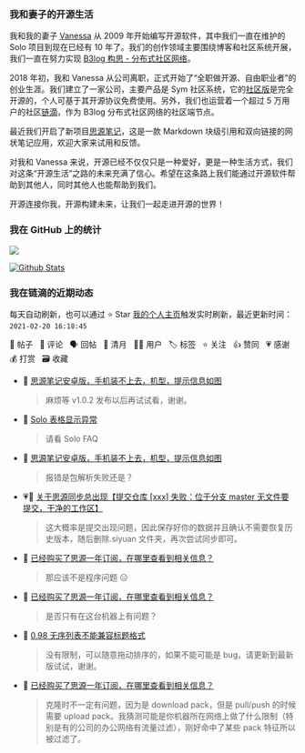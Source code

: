 ### 我和妻子的开源生活

我和我的妻子 [Vanessa](https://github.com/Vanessa219) 从 2009 年开始编写开源软件，其中我们一直在维护的 Solo 项目到现在已经有 10 年了。我们的创作领域主要围绕博客和社区系统开展，我们一直在努力实现 [B3log 构思 - 分布式社区网络](https://ld246.com/article/1546941897596)。

2018 年初，我和 Vanessa 从公司离职，正式开始了“全职做开源、自由职业者”的创业生涯。我们建立了一家公司，主要产品是 Sym 社区系统，它的[社区版](https://github.com/88250/symphony)是完全开源的，个人可基于其开源协议免费使用。另外，我们也运营着一个超过 5 万用户的社区[链滴](https://ld246.com)，作为 B3log 分布式社区网络的社区端节点。

最近我们开启了新项目[思源笔记](https://github.com/siyuan-note/siyuan)，这是一款 Markdown 块级引用和双向链接的网状笔记应用，欢迎大家来试用和反馈。

对我和 Vanessa 来说，开源已经不仅仅只是一种爱好，更是一种生活方式，我们对这条“开源生活”之路的未来充满了信心。希望在这条路上我们能通过开源软件帮助到其他人，同时其他人也能帮助到我们。

开源连接你我，开源构建未来，让我们一起走进开源的世界！

### 我在 GitHub 上的统计

<a title="Hits" target="_blank" href="https://github.com/88250/88250"><img src="https://hits.b3log.org/88250/88250.svg"></a>

[![Github Stats](https://github-readme-stats.vercel.app/api?username=88250&theme=tokyonight&show_icons=true)](https://github.com/88250)

<!--events start -->

### 我在链滴的近期动态

每天自动刷新，也可以通过 ⭐️ Star [我的个人主页](https://github.com/88250/88250)触发实时刷新，最近更新时间：`2021-02-20 16:18:45`

📝 帖子 &nbsp; 💬 评论 &nbsp; 🗣 回帖 &nbsp; 🌙 清月 &nbsp; 👨‍💻 用户 &nbsp; 🏷️ 标签 &nbsp; ⭐️ 关注 &nbsp; 👍 赞同 &nbsp; 💗 感谢 &nbsp; 💰 打赏 &nbsp; 🗃 收藏

* 💬 [思源笔记安卓版，手机装不上去，机型，提示信息如图](https://ld246.com/article/1613715886665/comment/1613807585395#comments)

  > 麻烦等 v1.0.2 发布以后再试试看，谢谢。
* 💬 [Solo 表格显示异常](https://ld246.com/article/1613804579167/comment/1613807050703#comments)

  > 请看 Solo FAQ
* 💬 [思源笔记安卓版，手机装不上去，机型，提示信息如图](https://ld246.com/article/1613715886665/comment/1613807007140#comments)

  > 报错是包解析失败还是？
* 💗📝 [关于思源同步总出现【提交仓库 [xxx] 失败：位于分支 master 无文件要提交，干净的工作区】](https://ld246.com/article/1613798148793)

  > 这大概率是提交出现问题，因此保存好你的数据并且确认不需要恢复历史版本，随后删除.siyuan 文件夹，再次尝试同步即可。
* 💬 [已经购买了思源一年订阅，在哪里查看到相关信息？](https://ld246.com/article/1613626888016/comment/1613797411277#comments)

  > 那应该不是程序问题 😑
* 💬 [已经购买了思源一年订阅，在哪里查看到相关信息？](https://ld246.com/article/1613626888016/comment/1613796162584#comments)

  > 是否只有在这台机器上有问题？
* 💬 [0.98 无序列表不能兼容标题格式](https://ld246.com/article/1613461386980/comment/1613793474541#comments)

  > 没有限制，可以随意拖动排序的，如果不能可能是 bug，请更新到最新版试试，谢谢。
* 💬 [已经购买了思源一年订阅，在哪里查看到相关信息？](https://ld246.com/article/1613626888016/comment/1613793262148#comments)

  > 克隆时不一定有问题，因为是 download pack，但是 pull/push 的时候需要 upload pack。我猜测可能是你机器所在网络上做了什么限制（特别是有的公司的办公网络有流量过滤），刚好命中了某些 pack 特征所以被过滤了。


<!--events end -->
